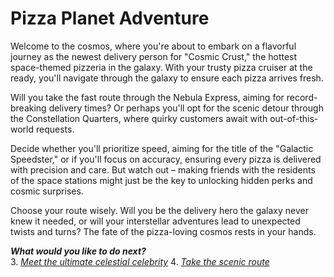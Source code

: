 
# Pizza Planet Adventure

Welcome to the cosmos, where you're about to embark on a flavorful journey as the newest delivery person for "Cosmic Crust," the hottest space-themed pizzeria in the galaxy. With your trusty pizza cruiser at the ready, you'll navigate through the galaxy to ensure each pizza arrives fresh.

Will you take the fast route through the Nebula Express, aiming for record-breaking delivery times? Or perhaps you'll opt for the scenic detour through the Constellation Quarters, where quirky customers await with out-of-this-world requests.

Decide whether you'll prioritize speed, aiming for the title of the "Galactic Speedster," or if you'll focus on accuracy, ensuring every pizza is delivered with precision and care. But watch out – making friends with the residents of the space stations might just be the key to unlocking hidden perks and cosmic surprises.

Choose your route wisely. Will you be the delivery hero the galaxy never knew it needed, or will your interstellar adventures lead to unexpected twists and turns? The fate of the pizza-loving cosmos rests in your hands.

**_What would you like to do next?_**  
3. *[Meet the ultimate celestial celebrity](./celestial_celebrity.md)*
4. *[Take the scenic route](./scenic_route.md)*

